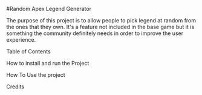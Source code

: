 #Random Apex Legend Generator

The purpose of this project is to allow people to pick legend at random from the ones that they own. It's a feature not included in the base game but it is something the community definitely needs in order to improve the user experience.

Table of Contents

How to install and run the Project

How To Use the project

Credits